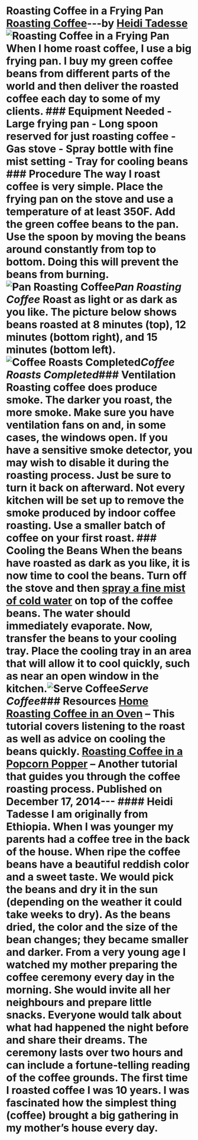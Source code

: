 # Roasting Coffee in a Frying Pan [Roasting Coffee](https://ineedcoffee.com/section/roasting-coffee/)---by [Heidi Tadesse](https://ineedcoffee.com/by/heidi-tadesse/)![Roasting Coffee in a Frying Pan](https://ineedcoffee.com/images/posts/roasting-coffee-in-a-frying-pan/roast11.jpg) When I home roast coffee, I use a big frying pan. I buy my green coffee beans from different parts of the world and then deliver the roasted coffee each day to some of my clients. ### Equipment Needed - Large frying pan - Long spoon reserved for just roasting coffee - Gas stove - Spray bottle with fine mist setting - Tray for cooling beans ### Procedure The way I roast coffee is very simple. Place the frying pan on the stove and use a temperature of at least 350F. Add the green coffee beans to the pan. Use the spoon by moving the beans around constantly from top to bottom. Doing this will prevent the beans from burning.![Pan Roasting Coffee](https://ineedcoffee.com/assets/roast11.2G_snVW6_Q5bdx.webp)_Pan Roasting Coffee_ Roast as light or as dark as you like. The picture below shows beans roasted at 8 minutes (top), 12 minutes (bottom right), and 15 minutes (bottom left).![Coffee Roasts Completed](https://ineedcoffee.com/assets/roast-done.BU052eI__1Fs5TU.webp)_Coffee Roasts Completed_### Ventilation Roasting coffee does produce smoke. The darker you roast, the more smoke. Make sure you have ventilation fans on and, in some cases, the windows open. If you have a sensitive smoke detector, you may wish to disable it during the roasting process. Just be sure to turn it back on afterward. Not every kitchen will be set up to remove the smoke produced by indoor coffee roasting. Use a smaller batch of coffee on your first roast. ### Cooling the Beans When the beans have roasted as dark as you like, it is now time to cool the beans. Turn off the stove and then [spray a fine mist of cold water](https://ineedcoffee.com/popper-roasting-tips/) on top of the coffee beans. The water should immediately evaporate. Now, transfer the beans to your cooling tray. Place the cooling tray in an area that will allow it to cool quickly, such as near an open window in the kitchen.![Serve Coffee](https://ineedcoffee.com/assets/pour450.BDC8dyit_27aXz4.webp)_Serve Coffee_### Resources [Home Roasting Coffee in an Oven](https://ineedcoffee.com/home-roasting-coffee-in-an-oven/) – This tutorial covers listening to the roast as well as advice on cooling the beans quickly. [Roasting Coffee in a Popcorn Popper](https://ineedcoffee.com/roasting-coffee-in-a-popcorn-popper/) – Another tutorial that guides you through the coffee roasting process. Published on December 17, 2014--- #### Heidi Tadesse I am originally from Ethiopia. When I was younger my parents had a coffee tree in the back of the house. When ripe the coffee beans have a beautiful reddish color and a sweet taste. We would pick the beans and dry it in the sun (depending on the weather it could take weeks to dry). As the beans dried, the color and the size of the bean changes; they became smaller and darker. From a very young age I watched my mother preparing the coffee ceremony every day in the morning. She would invite all her neighbours and prepare little snacks. Everyone would talk about what had happened the night before and share their dreams. The ceremony lasts over two hours and can include a fortune-telling reading of the coffee grounds. The first time I roasted coffee I was 10 years. I was fascinated how the simplest thing (coffee) brought a big gathering in my mother’s house every day.